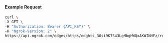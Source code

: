 <!-- Code generated for API Clients. DO NOT EDIT. -->

#### Example Request

```bash
curl \
-X GET \
-H "Authorization: Bearer {API_KEY}" \
-H "Ngrok-Version: 2" \
https://api.ngrok.com/edges/https/edghts_30si9K7S43LgMbgHWQxAKWINHFz/routes/edghtsrt_30si9N9dPFxCMjSJsXdaCoe7yck/webhook_verification
```
